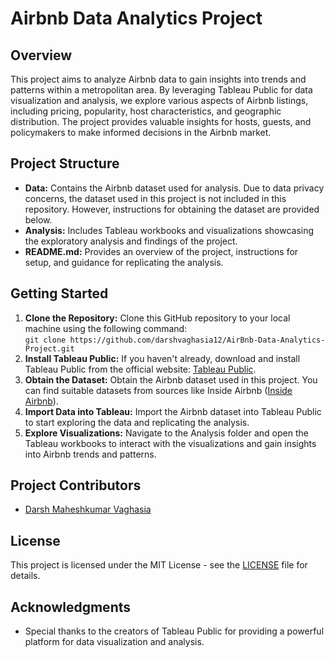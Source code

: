 <!DOCTYPE html>
<html lang="en">
<head>
    <meta charset="UTF-8">
    <meta name="viewport" content="width=device-width, initial-scale=1.0">
</head>
<body>
    <h1>Airbnb Data Analytics Project</h1>
    <h2>Overview</h2>
    <p>This project aims to analyze Airbnb data to gain insights into trends and patterns within a metropolitan area. By leveraging Tableau Public for data visualization and analysis, we explore various aspects of Airbnb listings, including pricing, popularity, host characteristics, and geographic distribution. The project provides valuable insights for hosts, guests, and policymakers to make informed decisions in the Airbnb market.</p>
    <h2>Project Structure</h2>
    <ul>
        <li><strong>Data:</strong> Contains the Airbnb dataset used for analysis. Due to data privacy concerns, the dataset used in this project is not included in this repository. However, instructions for obtaining the dataset are provided below.</li>
        <li><strong>Analysis:</strong> Includes Tableau workbooks and visualizations showcasing the exploratory analysis and findings of the project.</li>
        <li><strong>README.md:</strong> Provides an overview of the project, instructions for setup, and guidance for replicating the analysis.</li>
    </ul>
    <h2>Getting Started</h2>
    <ol>
        <li><strong>Clone the Repository:</strong> Clone this GitHub repository to your local machine using the following command:<br><code>git clone https://github.com/darshvaghasia12/AirBnb-Data-Analytics-Project.git</code></li>
        <li><strong>Install Tableau Public:</strong> If you haven't already, download and install Tableau Public from the official website: <a href="https://public.tableau.com/en-us/s/download">Tableau Public</a>.</li>
        <li><strong>Obtain the Dataset:</strong> Obtain the Airbnb dataset used in this project. You can find suitable datasets from sources like Inside Airbnb (<a href="http://insideairbnb.com/get-the-data.html">Inside Airbnb</a>).</li>
        <li><strong>Import Data into Tableau:</strong> Import the Airbnb dataset into Tableau Public to start exploring the data and replicating the analysis.</li>
        <li><strong>Explore Visualizations:</strong> Navigate to the Analysis folder and open the Tableau workbooks to interact with the visualizations and gain insights into Airbnb trends and patterns.</li>
    </ol>
    <h2>Project Contributors</h2>
    <ul>
        <li><a href="https://github.com/darshvaghasia12">Darsh Maheshkumar Vaghasia</a></li>
    </ul>
    <h2>License</h2>
    <p>This project is licensed under the MIT License - see the <a href="LICENSE">LICENSE</a> file for details.</p>
    <h2>Acknowledgments</h2>
    <ul>
        <li>Special thanks to the creators of Tableau Public for providing a powerful platform for data visualization and analysis.</li>
    </ul>
</body>
</html>
